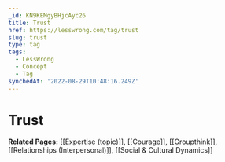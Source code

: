 ```yaml
---
_id: KN9KEMgyBHjcAyc26
title: Trust
href: https://lesswrong.com/tag/trust
slug: trust
type: tag
tags:
  - LessWrong
  - Concept
  - Tag
synchedAt: '2022-08-29T10:48:16.249Z'
---
```


# Trust

**Related Pages:** [[Expertise (topic)]], [[Courage]], [[Groupthink]], [[Relationships (Interpersonal)]], [[Social & Cultural Dynamics]]
